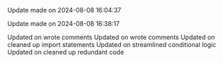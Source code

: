 
Update made on 2024-08-08 16:04:37

Update made on 2024-08-08 16:38:17

Updated on wrote comments
Updated on wrote comments
Updated on cleaned up import statements
Updated on streamlined conditional logic
Updated on cleaned up redundant code